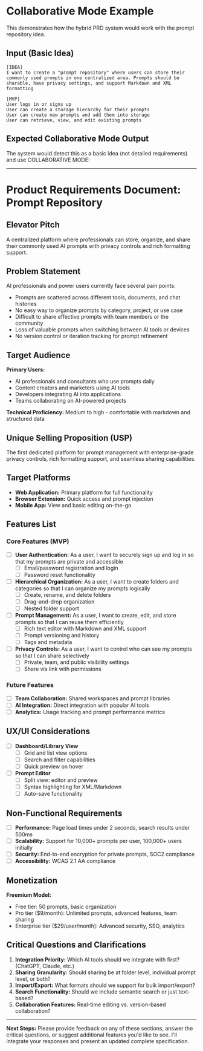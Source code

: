 # Collaborative Mode Example

This demonstrates how the hybrid PRD system would work with the prompt repository idea.

## Input (Basic Idea)
```
[IDEA]
I want to create a "prompt repository" where users can store their commonly used prompts in one centralized area. Prompts should be sharable, have privacy settings, and support Markdown and XML formatting

[MVP]
User logs in or signs up
User can create a storage hierarchy for their prompts
User can create new prompts and add them into storage
User can retrieve, view, and edit existing prompts
```

## Expected Collaborative Mode Output

The system would detect this as a basic idea (not detailed requirements) and use COLLABORATIVE MODE:

---

# Product Requirements Document: Prompt Repository

## Elevator Pitch
A centralized platform where professionals can store, organize, and share their commonly used AI prompts with privacy controls and rich formatting support.

## Problem Statement
AI professionals and power users currently face several pain points:
- Prompts are scattered across different tools, documents, and chat histories
- No easy way to organize prompts by category, project, or use case
- Difficult to share effective prompts with team members or the community
- Loss of valuable prompts when switching between AI tools or devices
- No version control or iteration tracking for prompt refinement

## Target Audience
**Primary Users:**
- AI professionals and consultants who use prompts daily
- Content creators and marketers using AI tools
- Developers integrating AI into applications
- Teams collaborating on AI-powered projects

**Technical Proficiency:** Medium to high - comfortable with markdown and structured data

## Unique Selling Proposition (USP)
The first dedicated platform for prompt management with enterprise-grade privacy controls, rich formatting support, and seamless sharing capabilities.

## Target Platforms
- **Web Application:** Primary platform for full functionality
- **Browser Extension:** Quick access and prompt injection
- **Mobile App:** View and basic editing on-the-go

## Features List

### Core Features (MVP)
- [ ] **User Authentication:** As a user, I want to securely sign up and log in so that my prompts are private and accessible
  - [ ] Email/password registration and login
  - [ ] Password reset functionality

- [ ] **Hierarchical Organization:** As a user, I want to create folders and categories so that I can organize my prompts logically
  - [ ] Create, rename, and delete folders
  - [ ] Drag-and-drop organization
  - [ ] Nested folder support

- [ ] **Prompt Management:** As a user, I want to create, edit, and store prompts so that I can reuse them efficiently
  - [ ] Rich text editor with Markdown and XML support
  - [ ] Prompt versioning and history
  - [ ] Tags and metadata

- [ ] **Privacy Controls:** As a user, I want to control who can see my prompts so that I can share selectively
  - [ ] Private, team, and public visibility settings
  - [ ] Share via link with permissions

### Future Features
- [ ] **Team Collaboration:** Shared workspaces and prompt libraries
- [ ] **AI Integration:** Direct integration with popular AI tools
- [ ] **Analytics:** Usage tracking and prompt performance metrics

## UX/UI Considerations
- [ ] **Dashboard/Library View**
  - [ ] Grid and list view options
  - [ ] Search and filter capabilities
  - [ ] Quick preview on hover

- [ ] **Prompt Editor**
  - [ ] Split view: editor and preview
  - [ ] Syntax highlighting for XML/Markdown
  - [ ] Auto-save functionality

## Non-Functional Requirements
- [ ] **Performance:** Page load times under 2 seconds, search results under 500ms
- [ ] **Scalability:** Support for 10,000+ prompts per user, 100,000+ users initially
- [ ] **Security:** End-to-end encryption for private prompts, SOC2 compliance
- [ ] **Accessibility:** WCAG 2.1 AA compliance

## Monetization
**Freemium Model:**
- Free tier: 50 prompts, basic organization
- Pro tier ($9/month): Unlimited prompts, advanced features, team sharing
- Enterprise tier ($29/user/month): Advanced security, SSO, analytics

## Critical Questions and Clarifications
1. **Integration Priority:** Which AI tools should we integrate with first? (ChatGPT, Claude, etc.)
2. **Sharing Granularity:** Should sharing be at folder level, individual prompt level, or both?
3. **Import/Export:** What formats should we support for bulk import/export?
4. **Search Functionality:** Should we include semantic search or just text-based?
5. **Collaboration Features:** Real-time editing vs. version-based collaboration?

---

**Next Steps:** Please provide feedback on any of these sections, answer the critical questions, or suggest additional features you'd like to see. I'll integrate your responses and present an updated complete specification.
